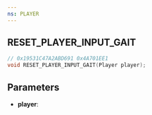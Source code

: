 ```yaml
---
ns: PLAYER
---
```

## RESET_PLAYER_INPUT_GAIT

```c
// 0x19531C47A2ABD691 0x4A701EE1
void RESET_PLAYER_INPUT_GAIT(Player player);
```


## Parameters
* **player**: 

